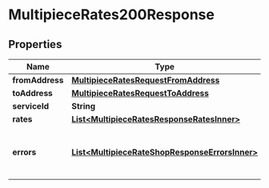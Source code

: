 

# MultipieceRates200Response


## Properties

| Name | Type | Description | Notes |
|------------ | ------------- | ------------- | -------------|
|**fromAddress** | [**MultipieceRatesRequestFromAddress**](MultipieceRatesRequestFromAddress.md) |  |  [optional] |
|**toAddress** | [**MultipieceRatesRequestToAddress**](MultipieceRatesRequestToAddress.md) |  |  [optional] |
|**serviceId** | **String** | description |  [optional] |
|**rates** | [**List&lt;MultipieceRatesResponseRatesInner&gt;**](MultipieceRatesResponseRatesInner.md) | description |  [optional] |
|**errors** | [**List&lt;MultipieceRateShopResponseErrorsInner&gt;**](MultipieceRateShopResponseErrorsInner.md) | It display any error while getting rates |  [optional] |



